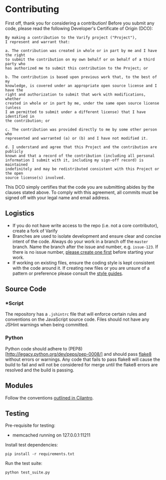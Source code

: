 # Contributing

First off, thank you for considering a contribution! Before you submit any code, please read the following Developer's Certificate of Origin (DCO):

```
By making a contribution to the Varify project ("Project"),
I represent and warrant that:

a. The contribution was created in whole or in part by me and I have the right
to submit the contribution on my own behalf or on behalf of a third party who
has authorized me to submit this contribution to the Project; or

b. The contribution is based upon previous work that, to the best of my
knowledge, is covered under an appropriate open source license and I have the
right and authorization to submit that work with modifications, whether
created in whole or in part by me, under the same open source license (unless
I am permitted to submit under a different license) that I have identified in
the contribution; or

c. The contribution was provided directly to me by some other person who
represented and warranted (a) or (b) and I have not modified it.

d. I understand and agree that this Project and the contribution are publicly
known and that a record of the contribution (including all personal
information I submit with it, including my sign-off record) is maintained
indefinitely and may be redistributed consistent with this Project or the open
source license(s) involved.
```

This DCO simply certifies that the code you are submitting abides by the clauses stated above. To comply with this agreement, all commits must be signed off with your legal name and email address.

## Logistics

- If you do not have write access to the repo (i.e. not a core contributor), create a fork of Varify
- Branches are used to isolate development and ensure clear and concise intent of the code. Always do your work in a branch off the `master` branch. Name the branch after the issue and number, e.g. `issue-123`. If there is no issue number, [please create one first](https://github.com/cbmi/varify/issues/) before starting your work.
- If working on existing files, ensure the coding style is kept consistent with the code around it. If creating new files or you are unsure of a pattern or preference please consult the [style guides](https://github.com/cbmi/style-guides/).

## Source Code

### *Script

The repository has a `.jshintrc` file that will enforce certain rules and conventions on the JavaScript source code. Files should not have any JSHint warnings when being committed.

### Python

Python code should adhere to (PEP8)[http://legacy.python.org/dev/peps/pep-0008/] and should pass [flake8](https://flake8.readthedocs.org/en/2.0/) without errors or warnings. Any code that fails to pass flake8 will cause the build to fail and will not be considered for merge until the flake8 errors are resolved and the build is passing.

## Modules

Follow the conventions [outlined in Cilantro](https://github.com/cbmi/cilantro/blob/master/CONTRIBUTING.md#modules).

## Testing

Pre-requisite for testing:

- memcached running on 127.0.0.1:11211

Install test dependencies:

```
pip install -r requirements.txt
```

Run the test suite:

```
python test_suite.py
```
